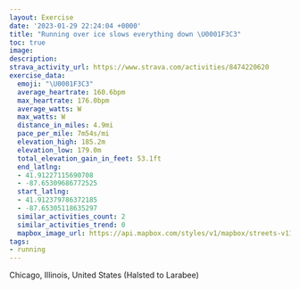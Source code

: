 ```yaml
---
layout: Exercise
date: '2023-01-29 22:24:04 +0000'
title: "Running over ice slows everything down \U0001F3C3"
toc: true
image:
description:
strava_activity_url: https://www.strava.com/activities/8474220620
exercise_data:
  emoji: "\U0001F3C3"
  average_heartrate: 160.6bpm
  max_heartrate: 176.0bpm
  average_watts: W
  max_watts: W
  distance_in_miles: 4.9mi
  pace_per_mile: 7m54s/mi
  elevation_high: 185.2m
  elevation_low: 179.0m
  total_elevation_gain_in_feet: 53.1ft
  end_latlng:
  - 41.91227115690708
  - -87.65309686772525
  start_latlng:
  - 41.912379786372185
  - -87.65305118635297
  similar_activities_count: 2
  similar_activities_trend: 0
  mapbox_image_url: https://api.mapbox.com/styles/v1/mapbox/streets-v11/static/path-5+787af2-1.0(sgy~Fdl~uOG_LDwDC%7D%40CcCBg%40%3F%7D%40DiA%3FiAQyDI_JEKGA_BB_%40AECAOBmCCuNG%7D%40C%7BDC%5BQm%40IuJ%3FeAFkDGiHAi%40%3FWLqA%40e%40Ey%40ESIQMGm%40Bu%40Vi%40XSFSDk%40%40e%40NGCAOBuACe%40EMSWEOGe%40%5DiB%3FKPK%40KIGMCyAQ%5D%40%7B%40TaCx%40a%40V_%40Z%5Bj%40ATBLdAlDRhAz%40%7CC%40TATGPGDsAPqBf%40_Ad%40e%40NMHMPOLi%40%3FMDMJ%7B%40~%40m%40T_%40%40_%40F%5BAa%40FkACgAIw%40FyBDyBUcABg%40R%5BFc%40%3FqACk%40EkBJEACIAU%3Fe%40D_BCkAKgA%40cAAKGCM%40UPI%40EIIe%40E_%40Dy%40%3FgAKgB%5BuCI%7BA%5DuBQy%40_%40kAAUFK%5CKd%40CT%3FPBRJfBvAl%40%5Ch%40Lp%40DtCWzD%7D%40lIgBlEi%40vCg%40zCo%40xA_%40nBm%40jBs%40dAi%40~A%7D%40dDyBF%40BDFf%40FR%40A%3FSh%40fD%3F%40EAAJJv%40BbACzBHvBNr%40j%40tAf%40bDRbALd%40BVMZI%60%40UXELEh%40AzAGv%40Dl%40GXF%5E%3FTEpA%40%7CDEjA%40lBDxA%3FvHJrADtADVPb%40%40JEx%40AjBG~AJpBFdL%40LFDD%3Fp%40OZETBBJAdAFxIDn%40Nf%40Br%40D%7CNA%7CEFzG),pin-s-s+e5b22e(-87.65139,41.9137),pin-s-f+89ae00(-87.65157999999997,41.913730000000065)/auto/800x800?access_token=pk.eyJ1Ijoiam9zaGJlY2ttYW4iLCJhIjoiY205eWR2aDd1MWZ6djJrbXc4a3M0bWZleiJ9.XiG9OWkNcZk2QzjJbxLB4A
tags:
- running
---
```




Chicago, Illinois, United States (Halsted to Larabee)
